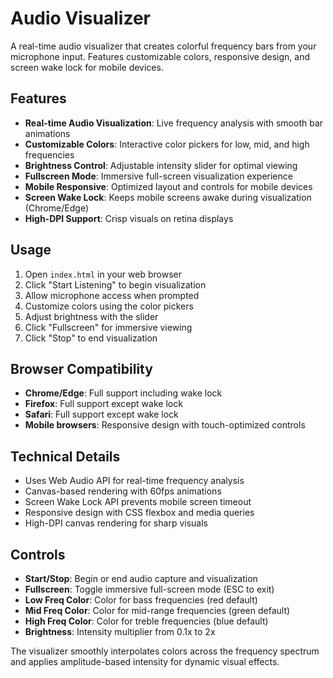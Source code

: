 # Audio Visualizer

A real-time audio visualizer that creates colorful frequency bars from your microphone input. Features customizable colors, responsive design, and screen wake lock for mobile devices.

## Features

- **Real-time Audio Visualization**: Live frequency analysis with smooth bar animations
- **Customizable Colors**: Interactive color pickers for low, mid, and high frequencies
- **Brightness Control**: Adjustable intensity slider for optimal viewing
- **Fullscreen Mode**: Immersive full-screen visualization experience
- **Mobile Responsive**: Optimized layout and controls for mobile devices
- **Screen Wake Lock**: Keeps mobile screens awake during visualization (Chrome/Edge)
- **High-DPI Support**: Crisp visuals on retina displays

## Usage

1. Open `index.html` in your web browser
2. Click "Start Listening" to begin visualization
3. Allow microphone access when prompted
4. Customize colors using the color pickers
5. Adjust brightness with the slider
6. Click "Fullscreen" for immersive viewing
7. Click "Stop" to end visualization

## Browser Compatibility

- **Chrome/Edge**: Full support including wake lock
- **Firefox**: Full support except wake lock
- **Safari**: Full support except wake lock
- **Mobile browsers**: Responsive design with touch-optimized controls

## Technical Details

- Uses Web Audio API for real-time frequency analysis
- Canvas-based rendering with 60fps animations
- Screen Wake Lock API prevents mobile screen timeout
- Responsive design with CSS flexbox and media queries
- High-DPI canvas rendering for sharp visuals

## Controls

- **Start/Stop**: Begin or end audio capture and visualization
- **Fullscreen**: Toggle immersive full-screen mode (ESC to exit)
- **Low Freq Color**: Color for bass frequencies (red default)
- **Mid Freq Color**: Color for mid-range frequencies (green default)  
- **High Freq Color**: Color for treble frequencies (blue default)
- **Brightness**: Intensity multiplier from 0.1x to 2x

The visualizer smoothly interpolates colors across the frequency spectrum and applies amplitude-based intensity for dynamic visual effects.